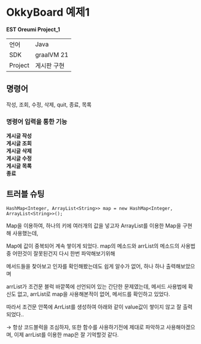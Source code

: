 # OkkyBoard 예제1  
**EST Oreumi Project_1**  

<table>
    <tbody>
        <tr>
            <td>언어</td> <td>Java</td>
        </tr>
        <tr>
            <td>SDK</td> <td>graalVM 21</td>
        </tr>
        <tr>
            <td>Project</td> <td>게시판 구현</td>
        </tr>
    </tbody>
</table>

## 명령어

작성, 조회, 수정, 삭제, quit, 종료, 목록

### 명령어 입력을 통한 기능

**게시글 작성**  
**게시글 조회**  
**게시글 삭제**  
**게시글 수정**  
**게시글 목록**  
**종료**  

## 트러블 슈팅
`HashMap<Integer, ArrayList<String>> map = new HashMap<Integer, ArrayList<String>>();`

Map을 이용하여, 하나의 키에 여러개의 값을 넣고자 ArrayList를 이용한 Map을 구현해 사용했는데,

Map에 값이 중복되어 계속 쌓이게 되었다. map의 메소드와 arrList의 메소드의 사용법중 어떤것이 잘못된건지 다시 한번 파악해보기위해

메서드들을 찾아보고 인자를 확인해봤는데도 쉽게 알수가 없어, 하나 하나 출력해보았으며

arrList가 조건문 블럭 바깥쪽에 선언되어 있는 간단한 문제였는데, 메서드 사용법에 확신도 없고, arrList로 map을 사용해본적이 없어, 메서드를 확인하고 있었다.

따라서 조건문 안쪽에 ArrList를 생성하여 아래와 같이 value값이 쌓이지 않고 잘 출력되었다..

→ 항상 코드블럭을 조심하자, 또한 함수를 사용하기전에 제대로 파악하고 사용해야겠으며, 이제 arrList를 이용한 map은 잘 기억할것 같다.

